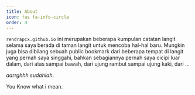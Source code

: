 ```yaml
---
title: About
icon: fas fa-info-circle
order: 4
---
```



`rendrapcx.github.io` ini merupakan beberapa kumpulan catatan langit selama saya berada di taman langit untuk mencoba hal-hal baru. Mungkin juga bisa dibilang sebuah public bookmark dari beberapa tempat di langit yang pernah saya singgahi, bahkan sebagiannya pernah saya cicipi luar dalam, dari atas sampai bawah, dari ujung rambut sampai ujung kaki, dari ... 

*aarrghhh sudahlah*. 

You Know what i mean.